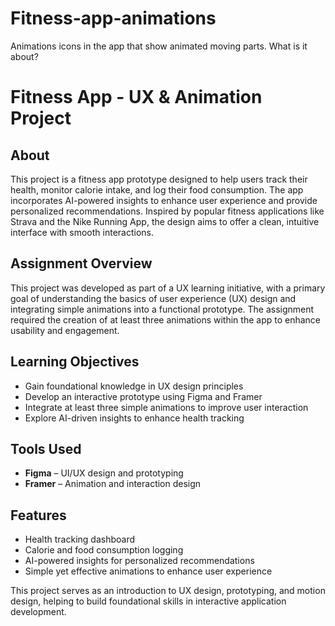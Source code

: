 # Fitness-app-animations
Animations icons in the app that show animated moving parts.
What is it about?
# Fitness App - UX & Animation Project

## About
This project is a fitness app prototype designed to help users track their health, monitor calorie intake, and log their food consumption. The app incorporates AI-powered insights to enhance user experience and provide personalized recommendations. Inspired by popular fitness applications like Strava and the Nike Running App, the design aims to offer a clean, intuitive interface with smooth interactions.

## Assignment Overview
This project was developed as part of a UX learning initiative, with a primary goal of understanding the basics of user experience (UX) design and integrating simple animations into a functional prototype. The assignment required the creation of at least three animations within the app to enhance usability and engagement.

## Learning Objectives
- Gain foundational knowledge in UX design principles
- Develop an interactive prototype using Figma and Framer
- Integrate at least three simple animations to improve user interaction
- Explore AI-driven insights to enhance health tracking

## Tools Used
- **Figma** – UI/UX design and prototyping
- **Framer** – Animation and interaction design

## Features
- Health tracking dashboard
- Calorie and food consumption logging
- AI-powered insights for personalized recommendations
- Simple yet effective animations to enhance user experience

This project serves as an introduction to UX design, prototyping, and motion design, helping to build foundational skills in interactive application development.

